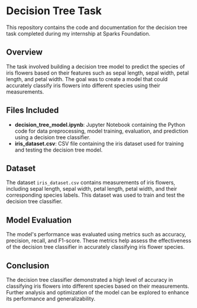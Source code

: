 # Decision Tree Task

This repository contains the code and documentation for the decision tree task completed during my internship at Sparks Foundation.

## Overview

The task involved building a decision tree model to predict the species of iris flowers based on their features such as sepal length, sepal width, petal length, and petal width. The goal was to create a model that could accurately classify iris flowers into different species using their measurements.

## Files Included

- **decision_tree_model.ipynb**: Jupyter Notebook containing the Python code for data preprocessing, model training, evaluation, and prediction using a decision tree classifier.
- **iris_dataset.csv**: CSV file containing the iris dataset used for training and testing the decision tree model.

## Dataset

The dataset `iris_dataset.csv` contains measurements of iris flowers, including sepal length, sepal width, petal length, petal width, and their corresponding species labels. This dataset was used to train and test the decision tree classifier.

## Model Evaluation

The model's performance was evaluated using metrics such as accuracy, precision, recall, and F1-score. These metrics help assess the effectiveness of the decision tree classifier in accurately classifying iris flower species.

## Conclusion

The decision tree classifier demonstrated a high level of accuracy in classifying iris flowers into different species based on their measurements. Further analysis and optimization of the model can be explored to enhance its performance and generalizability.
